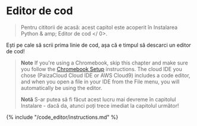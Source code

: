 # Editor de cod

> Pentru cititorii de acasă: acest capitol este acoperit în  Instalarea Python & amp; Editor de cod </ 0>.</p> </blockquote> 
> 
> Ești pe cale să scrii prima linie de cod, așa că e timpul să descarci un editor de cod!
> 
> > **Note** If you're using a Chromebook, skip this chapter and make sure you follow the [Chromebook Setup](../chromebook_setup/README.md) instructions. The cloud IDE you chose (PaizaCloud Cloud IDE or AWS Cloud9) includes a code editor, and when you open a file in your IDE from the File menu, you will automatically be using the editor.
> > 
> > **Notă** S-ar putea să fi făcut acest lucru mai devreme în capitolul Instalare - dacă da, atunci poți trece imediat la capitolul următor!
> 
> {% include "/code_editor/instructions.md" %}